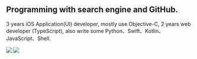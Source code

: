 ## Programming with search engine and GitHub.

3 years iOS Application(UI) developer, mostly use Objective-C, 2 years web developer (TypeScript), also write some Python、Swift、Kotlin、JavaScript、Shell.


<a href="https://github.com/anuraghazra/github-readme-stats">
<img align="left" src="https://github-readme-stats.vercel.app/api/top-langs/?username=leavesster&theme=tokyonight&hide=python,shell">
</a>

<a href="https://github.com/anuraghazra/github-readme-stats">
<img align="left" src="https://github-readme-stats.vercel.app/api?username=leavesster&show_icons=true&theme=tokyonight&line_height=27&v=5">
</a>
